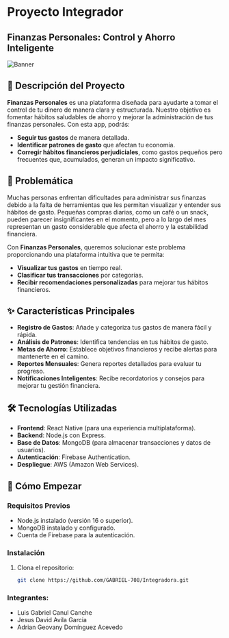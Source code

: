 # Proyecto Integrador
## Finanzas Personales: Control y Ahorro Inteligente

![Banner](https://cdn-icons-png.flaticon.com/512/21/21064.png) <!-- Puedes agregar un banner o imagen relacionada con tu proyecto -->

## 📌 Descripción del Proyecto

**Finanzas Personales** es una plataforma diseñada para ayudarte a tomar el control de tu dinero de manera clara y estructurada. Nuestro objetivo es fomentar hábitos saludables de ahorro y mejorar la administración de tus finanzas personales. Con esta app, podrás:

- **Seguir tus gastos** de manera detallada.
- **Identificar patrones de gasto** que afectan tu economía.
- **Corregir hábitos financieros perjudiciales**, como gastos pequeños pero frecuentes que, acumulados, generan un impacto significativo.

## 🎯 Problemática

Muchas personas enfrentan dificultades para administrar sus finanzas debido a la falta de herramientas que les permitan visualizar y entender sus hábitos de gasto. Pequeñas compras diarias, como un café o un snack, pueden parecer insignificantes en el momento, pero a lo largo del mes representan un gasto considerable que afecta el ahorro y la estabilidad financiera.

Con **Finanzas Personales**, queremos solucionar este problema proporcionando una plataforma intuitiva que te permita:

- **Visualizar tus gastos** en tiempo real.
- **Clasificar tus transacciones** por categorías.
- **Recibir recomendaciones personalizadas** para mejorar tus hábitos financieros.

## ✨ Características Principales

- **Registro de Gastos**: Añade y categoriza tus gastos de manera fácil y rápida.
- **Análisis de Patrones**: Identifica tendencias en tus hábitos de gasto.
- **Metas de Ahorro**: Establece objetivos financieros y recibe alertas para mantenerte en el camino.
- **Reportes Mensuales**: Genera reportes detallados para evaluar tu progreso.
- **Notificaciones Inteligentes**: Recibe recordatorios y consejos para mejorar tu gestión financiera.

## 🛠️ Tecnologías Utilizadas

- **Frontend**: React Native (para una experiencia multiplataforma).
- **Backend**: Node.js con Express.
- **Base de Datos**: MongoDB (para almacenar transacciones y datos de usuarios).
- **Autenticación**: Firebase Authentication.
- **Despliegue**: AWS (Amazon Web Services).

## 🚀 Cómo Empezar

### Requisitos Previos

- Node.js instalado (versión 16 o superior).
- MongoDB instalado y configurado.
- Cuenta de Firebase para la autenticación.

### Instalación

1. Clona el repositorio:
   ```bash
   git clone https://github.com/GABRIEL-708/Integradora.git
### Integrantes:
- Luis Gabriel Canul Canche 
- Jesus David Avila Garcia
- Adrian Geovany Domínguez Acevedo